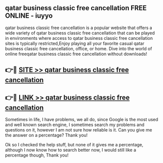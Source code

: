 ## qatar business classic free cancellation FREE ONLINE - iuyyo

qatar business classic free cancellation is a popular website that offers a wide variety of qatar business classic free cancellation that can be played in environments where access to qatar business classic free cancellation sites is typically restricted,Enjoy playing all your favorite casual qatar business classic free cancellation, office, or home. Dive into the world of online freeqatar business classic free cancellation without downloads!

## 👉🔴 [SITE >> qatar business classic free cancellation](http://news.freeplayer.one?title=qatar_business_classic_free_cancellation&ref=FRRE)

## 👉🔴 [LINK >> qatar business classic free cancellation](http://news.freeplayer.one?title=qatar_business_classic_free_cancellation&ref=FREE)

Sometimes in life, I have problems, we all do, since Google is the most used and well known search engine, I sometimes search my problems and questions on it, however I am not sure how reliable is it. Can you give me the answer on a percentage? Thank you!

Ok so I checked the help stuff, but none of it gives me a percentage, although I now know how to search better now, I would still like a percentage though, Thank you!